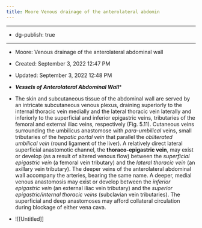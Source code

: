 ```yaml
---
title: Moore Venous drainage of the anterolateral abdomin
---
```


- --

- dg-publish: true

- --

- Moore: Venous drainage of the anterolateral abdominal wall

- Created: September 3, 2022 12:47 PM

- Updated: September 3, 2022 12:48 PM

- ***Vessels of Anterolateral Abdominal Wall****

- The skin and subcutaneous tissue of the abdominal wall are served by an intricate subcutaneous venous plexus, draining superiorly to the internal thoracic vein medially and the lateral thoracic vein laterally and inferiorly to the superficial and inferior epigastric veins, tributaries of the femoral and external iliac veins, respectively (Fig. 5.11). Cutaneous veins surrounding the umbilicus anastomose with *para-umbilical* veins, small tributaries of the *hepatic portal vein* that parallel the *obliterated umbilical vein* (round ligament of the liver). A relatively direct lateral superficial anastomotic channel, the **thoraco-epigastric vein**, may exist or develop (as a result of altered venous flow) between the *superficial epigastric vein* (a femoral vein tributary) and the *lateral thoracic vein* (an axillary vein tributary). The deeper veins of the anterolateral abdominal wall accompany the arteries, bearing the same name. A deeper, medial venous anastomosis may exist or develop between the *inferior epigastric vein* (an external iliac vein tributary) and the *superior epigastric/internal thoracic veins* (subclavian vein tributaries). The superficial and deep anastomoses may afford collateral circulation during blockage of either vena cava.

- ![[Untitled]]
